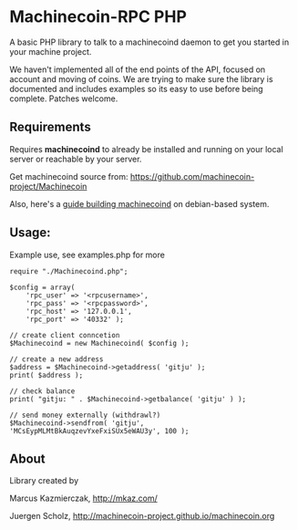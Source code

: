 # Machinecoin-RPC PHP

A basic PHP library to talk to a machinecoind daemon to get you started in your machine project.

We haven't implemented all of the end points of the API, focused on account and moving of coins. We are trying to make sure the library is documented and includes examples so its easy to use before being complete.  Patches welcome.


## Requirements

Requires **machinecoind** to already be installed and running on your local server or reachable by your server.  

Get machinecoind source from: https://github.com/machinecoin-project/Machinecoin

Also, here's a [guide building machinecoind](https://github.com/machinecoin-project/Machinecoin-Docs/tree/master/guides/build) on debian-based system.  


## Usage:

Example use, see examples.php for more

```
require "./Machinecoind.php";

$config = array(
    'rpc_user' => '<rpcusername>',
    'rpc_pass' => '<rpcpassword>',
    'rpc_host' => '127.0.0.1',
    'rpc_port' => '40332' );

// create client conncetion
$Machinecoind = new Machinecoind( $config );

// create a new address
$address = $Machinecoind->getaddress( 'gitju' );
print( $address );

// check balance 
print( "gitju: " . $Machinecoind->getbalance( 'gitju' ) );

// send money externally (withdrawl?)
$Machinecoind->sendfrom( 'gitju', 'MCsEypMLMtBkAuqzevYxeFxiSUx5eWAU3y', 100 );

```


## About

Library created by

  Marcus Kazmierczak, http://mkaz.com/
  
  Juergen Scholz, http://machinecoin-project.github.io/machinecoin.org


